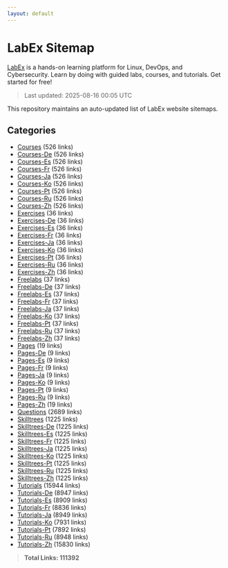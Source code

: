 ```yaml
---
layout: default
---
```


# LabEx Sitemap

[LabEx](https://labex.io) is a hands-on learning platform for Linux, DevOps, and Cybersecurity. Learn by doing with guided labs, courses, and tutorials. Get started for free!

> Last updated: 2025-08-16 00:05 UTC

This repository maintains an auto-updated list of LabEx website sitemaps.

## Categories

- [Courses](categories/courses.md) (526 links)
- [Courses-De](categories/courses-de.md) (526 links)
- [Courses-Es](categories/courses-es.md) (526 links)
- [Courses-Fr](categories/courses-fr.md) (526 links)
- [Courses-Ja](categories/courses-ja.md) (526 links)
- [Courses-Ko](categories/courses-ko.md) (526 links)
- [Courses-Pt](categories/courses-pt.md) (526 links)
- [Courses-Ru](categories/courses-ru.md) (526 links)
- [Courses-Zh](categories/courses-zh.md) (526 links)
- [Exercises](categories/exercises.md) (36 links)
- [Exercises-De](categories/exercises-de.md) (36 links)
- [Exercises-Es](categories/exercises-es.md) (36 links)
- [Exercises-Fr](categories/exercises-fr.md) (36 links)
- [Exercises-Ja](categories/exercises-ja.md) (36 links)
- [Exercises-Ko](categories/exercises-ko.md) (36 links)
- [Exercises-Pt](categories/exercises-pt.md) (36 links)
- [Exercises-Ru](categories/exercises-ru.md) (36 links)
- [Exercises-Zh](categories/exercises-zh.md) (36 links)
- [Freelabs](categories/freelabs.md) (37 links)
- [Freelabs-De](categories/freelabs-de.md) (37 links)
- [Freelabs-Es](categories/freelabs-es.md) (37 links)
- [Freelabs-Fr](categories/freelabs-fr.md) (37 links)
- [Freelabs-Ja](categories/freelabs-ja.md) (37 links)
- [Freelabs-Ko](categories/freelabs-ko.md) (37 links)
- [Freelabs-Pt](categories/freelabs-pt.md) (37 links)
- [Freelabs-Ru](categories/freelabs-ru.md) (37 links)
- [Freelabs-Zh](categories/freelabs-zh.md) (37 links)
- [Pages](categories/pages.md) (19 links)
- [Pages-De](categories/pages-de.md) (9 links)
- [Pages-Es](categories/pages-es.md) (9 links)
- [Pages-Fr](categories/pages-fr.md) (9 links)
- [Pages-Ja](categories/pages-ja.md) (9 links)
- [Pages-Ko](categories/pages-ko.md) (9 links)
- [Pages-Pt](categories/pages-pt.md) (9 links)
- [Pages-Ru](categories/pages-ru.md) (9 links)
- [Pages-Zh](categories/pages-zh.md) (19 links)
- [Questions](categories/questions.md) (2689 links)
- [Skilltrees](categories/skilltrees.md) (1225 links)
- [Skilltrees-De](categories/skilltrees-de.md) (1225 links)
- [Skilltrees-Es](categories/skilltrees-es.md) (1225 links)
- [Skilltrees-Fr](categories/skilltrees-fr.md) (1225 links)
- [Skilltrees-Ja](categories/skilltrees-ja.md) (1225 links)
- [Skilltrees-Ko](categories/skilltrees-ko.md) (1225 links)
- [Skilltrees-Pt](categories/skilltrees-pt.md) (1225 links)
- [Skilltrees-Ru](categories/skilltrees-ru.md) (1225 links)
- [Skilltrees-Zh](categories/skilltrees-zh.md) (1225 links)
- [Tutorials](categories/tutorials.md) (15944 links)
- [Tutorials-De](categories/tutorials-de.md) (8947 links)
- [Tutorials-Es](categories/tutorials-es.md) (8909 links)
- [Tutorials-Fr](categories/tutorials-fr.md) (8836 links)
- [Tutorials-Ja](categories/tutorials-ja.md) (8949 links)
- [Tutorials-Ko](categories/tutorials-ko.md) (7931 links)
- [Tutorials-Pt](categories/tutorials-pt.md) (7892 links)
- [Tutorials-Ru](categories/tutorials-ru.md) (8948 links)
- [Tutorials-Zh](categories/tutorials-zh.md) (15830 links)

> **Total Links: 111392**
